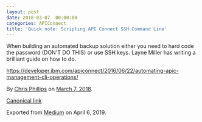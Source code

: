 ```yaml
---
layout: post
date: 2018-03-07  00:00:00
categories: APIConnect
title: 'Quick note: Scripting API Connect SSH Command Line'
---
```



When building an automated backup solution either you need to hard code
the password (DON'T DO THIS) or use SSH keys. Layne Miller has writing a
brilliant guide on how to do.

<https://developer.ibm.com/apiconnect/2016/06/22/automating-apic-management-cli-operations/>





By [Chris Phillips](https://medium.com/@cminion) on
[March 7, 2018](https://medium.com/p/d3a645a3c49b).

[Canonical
link](https://medium.com/@cminion/quick-note-scripting-api-connect-ssh-command-line-d3a645a3c49b)

Exported from [Medium](https://medium.com) on April 6, 2019.
